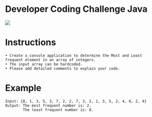 # Developer Coding Challenge Java
![](https://scontent.fpry1-1.fna.fbcdn.net/v/t1.6435-9/39310535_664410373932089_7444548315456208896_n.png?_nc_cat=107&ccb=1-7&_nc_sid=730e14&_nc_ohc=t2F85cWcZW8AX-yeRGO&_nc_pt=5&_nc_ht=scontent.fpry1-1.fna&oh=00_AfAN0szAAoI_24JjCQI111Dlr3rcpe0HHUEx85uP5oRiLg&oe=63B00DEF)
# Instructions
```
• Create a console application to determine the Most and Least frequent element in an array of integers. 
• The input array can be hardcoded.
• Please add detailed comments to explain your code.
```
# Example
```
Input: {8, 1, 3, 5, 3, 7, 2, 2, 7, 3, 2, 1, 3, 5, 2, 4, 6, 2, 4}
Output: The most frequent number is: 2.
        The least frequent number is: 8.
```